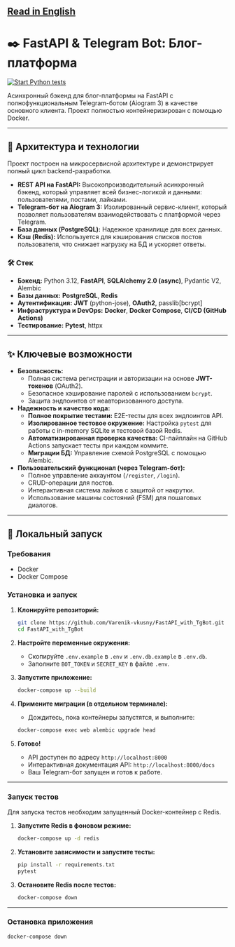 [Read in English](README.md)
---

# ✒️ FastAPI & Telegram Bot: Блог-платформа

[![Start Python tests](https://github.com/Varenik-vkusny/FastAPI_with_TgBot/actions/workflows/ci.yml/badge.svg)](https://github.com/Varenik-vkusny/FastAPI_with_TgBot/actions/workflows/ci.yml)

Асинхронный бэкенд для блог-платформы на FastAPI с полнофункциональным Telegram-ботом (Aiogram 3) в качестве основного клиента. Проект полностью контейнеризирован с помощью Docker.

---

## 🚀 Архитектура и технологии

Проект построен на микросервисной архитектуре и демонстрирует полный цикл backend-разработки.

*   **REST API на FastAPI:** Высокопроизводительный асинхронный бэкенд, который управляет всей бизнес-логикой и данными: пользователями, постами, лайками.
*   **Telegram-бот на Aiogram 3:** Изолированный сервис-клиент, который позволяет пользователям взаимодействовать с платформой через Telegram.
*   **База данных (PostgreSQL):** Надежное хранилище для всех данных.
*   **Кэш (Redis):** Используется для кэширования списков постов пользователя, что снижает нагрузку на БД и ускоряет ответы.

### 🛠️ Стек

*   **Бэкенд:** Python 3.12, **FastAPI**, **SQLAlchemy 2.0 (async)**, Pydantic V2, Alembic
*   **Базы данных:** **PostgreSQL**, **Redis**
*   **Аутентификация:** **JWT** (python-jose), **OAuth2**, passlib[bcrypt]
*   **Инфраструктура и DevOps:** **Docker**, **Docker Compose**, **CI/CD (GitHub Actions)**
*   **Тестирование:** **Pytest**, httpx

---

## ✨ Ключевые возможности

*   **Безопасность:**
    *   Полная система регистрации и авторизации на основе **JWT-токенов** (OAuth2).
    *   Безопасное хэширование паролей с использованием `bcrypt`.
    *   Защита эндпоинтов от неавторизованного доступа.
*   **Надежность и качество кода:**
    *   **Полное покрытие тестами:** E2E-тесты для всех эндпоинтов API.
    *   **Изолированное тестовое окружение:** Настройка `pytest` для работы с in-memory SQLite и тестовой базой Redis.
    *   **Автоматизированная проверка качества:** CI-пайплайн на GitHub Actions запускает тесты при каждом коммите.
    *   **Миграции БД:** Управление схемой PostgreSQL с помощью Alembic.
*   **Пользовательский функционал (через Telegram-бот):**
    *   Полное управление аккаунтом (`/register`, `/login`).
    *   CRUD-операции для постов.
    *   Интерактивная система лайков с защитой от накрутки.
    *   Использование машины состояний (FSM) для пошаговых диалогов.

---

## 🏁 Локальный запуск

### Требования
*   Docker
*   Docker Compose

### Установка и запуск

1.  **Клонируйте репозиторий:**
    ```bash
    git clone https://github.com/Varenik-vkusny/FastAPI_with_TgBot.git
    cd FastAPI_with_TgBot
    ```

2.  **Настройте переменные окружения:**
    *   Скопируйте `.env.example` в `.env` и `.env.db.example` в `.env.db`.
    *   Заполните `BOT_TOKEN` и `SECRET_KEY` в файле `.env`.

3.  **Запустите приложение:**
    ```bash
    docker-compose up --build
    ```

4.  **Примените миграции (в отдельном терминале):**
    *   Дождитесь, пока контейнеры запустятся, и выполните:
    ```bash
    docker-compose exec web alembic upgrade head
    ```
5.  **Готово!**
    *   API доступен по адресу `http://localhost:8000`
    *   Интерактивная документация API: `http://localhost:8000/docs`
    *   Ваш Telegram-бот запущен и готов к работе.

---

### Запуск тестов

Для запуска тестов необходим запущенный Docker-контейнер с Redis.

1.  **Запустите Redis в фоновом режиме:**
    ```bash
    docker-compose up -d redis
    ```
2.  **Установите зависимости и запустите тесты:**
    ```bash
    pip install -r requirements.txt
    pytest
    ```
3.  **Остановите Redis после тестов:**
    ```bash
    docker-compose down
    ```

---
### Остановка приложения
```bash
docker-compose down